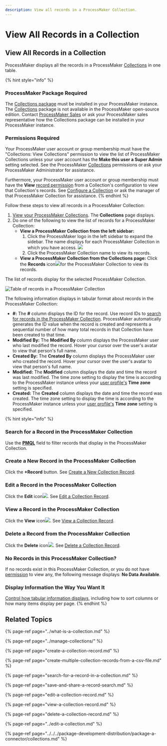 ```yaml
---
description: View all records in a ProcessMaker Collection.
---
```


# View All Records in a Collection

## View All Records in a Collection

ProcessMaker displays all the records in a ProcessMaker [Collections](../what-is-a-collection.md) in one table.

{% hint style="info" %}
### ProcessMaker Package Required

The [Collections package](../../../package-development-distribution/package-a-connector/collections.md) must be installed in your ProcessMaker instance. The [Collections](../what-is-a-collection.md) package is not available in the ProcessMaker open-source edition. Contact [ProcessMaker Sales](mailto:sales@processmaker.com) or ask your ProcessMaker sales representative how the Collections package can be installed in your ProcessMaker instance.

### Permissions Required

Your ProcessMaker user account or group membership must have the "Collections: View Collections" permission to view the list of ProcessMaker Collections unless your user account has the **Make this user a Super Admin** setting selected. See the ProcessMaker [Collections](../../permission-descriptions-for-users-and-groups.md#collections) permissions or ask your ProcessMaker Administrator for assistance.

Furthermore, your ProcessMaker user account or group membership must have the **View** [record permission](../manage-collections/configure-a-collection.md#configure-record-permissions-for-processmaker-users) from a Collection's configuration to view that Collection's records. See [Configure a Collection](../manage-collections/configure-a-collection.md#configure-a-processmaker-collection) or ask the manager of that ProcessMaker Collection for assistance.
{% endhint %}

Follow these steps to view all records in a ProcessMaker Collection:

1. [View your ProcessMaker Collections](../manage-collections/view-collections.md#view-all-collections). The **Collections** page displays.
2. Do one of the following to view the list of records for a ProcessMaker Collection:
   * **View a ProcessMaker Collection from the left sidebar:**
     1. Click the ProcessMaker logo in the left sidebar to expand the sidebar. The name displays for each ProcessMaker Collection in which you have access. ![](../../../.gitbook/assets/view-collection-sidebar-package.png) 
     2. Click the ProcessMaker Collection name to view its records.
   * **View a ProcessMaker Collection from the Collections page:** Click the **Records** icon![](../../../.gitbook/assets/records-icon-collections-package.png)for the ProcessMaker Collection to view its records.

The list of records display for the selected ProcessMaker Collection.

![Table of records in a ProcessMaker Collection](../../../.gitbook/assets/records-page-collections-package.png)

The following information displays in tabular format about records in the ProcessMaker Collection:

* **\#:** The **\#** column displays the ID for the record. Use record IDs to [search for records in the ProcessMaker Collection](search-for-a-record-in-a-collection.md#search-records-in-a-processmaker-collection). ProcessMaker automatically generates the ID value when the record is created and represents a sequential number of how many total records in that Collection have been created to that time.
* **Modified By:** The **Modified By** column displays the ProcessMaker user who last modified the record. Hover your cursor over the user's avatar to view that person's full name.
* **Created By:** The **Created By** column displays the ProcessMaker user who created the record. Hover your cursor over the user's avatar to view that person's full name.
* **Modified:** The **Modified** column displays the date and time the record was last modified. The time zone setting to display the time is according to the ProcessMaker instance unless your [user profile's](../../../using-processmaker/profile-settings.md#change-your-processmaker-settings) **Time zone** setting is specified.
* **Created:** The **Created** column displays the date and time the record was created. The time zone setting to display the time is according to the ProcessMaker instance unless your [user profile's](../../../using-processmaker/profile-settings.md#change-your-processmaker-settings) **Time zone** setting is specified.

{% hint style="info" %}
### Search for a Record in the ProcessMaker Collection

Use the [**PMQL**](search-for-a-record-in-a-collection.md#search-records-in-a-processmaker-collection) field to filter records that display in the ProcessMaker Collection.

### Create a New Record in the ProcessMaker Collection

Click the **+Record** button. See [Create a New Collection Record](create-a-collection-record.md#create-a-new-processmaker-collection-record).

### Edit a Record in the ProcessMaker Collection

Click the **Edit** icon![](../../../.gitbook/assets/edit-icon.png). See [Edit a Collection Record](edit-a-collection-record.md#edit-a-processmaker-collection-record).

### View a Record in the ProcessMaker Collection

Click the **View** icon![](../../../.gitbook/assets/view-icon-collection-record-package.png). See [View a Collection Record](view-a-collection-record.md#view-a-processmaker-collection-record).

### Delete a Record from the ProcessMaker Collection

Click the **Delete** icon![](../../../.gitbook/assets/trash-icon-process-modeler-processes.png). See [Delete a Collection Record](delete-a-collection-record.md#delete-a-processmaker-collection-record).

### No Records in this ProcessMaker Collection?

If no records exist in this ProcessMaker Collection, or you do not have [permission](../manage-collections/configure-a-collection.md#configure-record-permissions-for-processmaker-users) to view any, the following message displays: **No Data Available**.

### Display Information the Way You Want It

[Control how tabular information displays](../../../using-processmaker/control-how-requests-display-in-a-tab.md), including how to sort columns or how many items display per page.
{% endhint %}

## Related Topics

{% page-ref page="../what-is-a-collection.md" %}

{% page-ref page="../manage-collections/" %}

{% page-ref page="create-a-collection-record.md" %}

{% page-ref page="create-multiple-collection-records-from-a-csv-file.md" %}

{% page-ref page="search-for-a-record-in-a-collection.md" %}

{% page-ref page="save-and-share-a-record-search.md" %}

{% page-ref page="edit-a-collection-record.md" %}

{% page-ref page="view-a-collection-record.md" %}

{% page-ref page="delete-a-collection-record.md" %}

{% page-ref page="../edit-a-collection.md" %}

{% page-ref page="../../../package-development-distribution/package-a-connector/collections.md" %}

